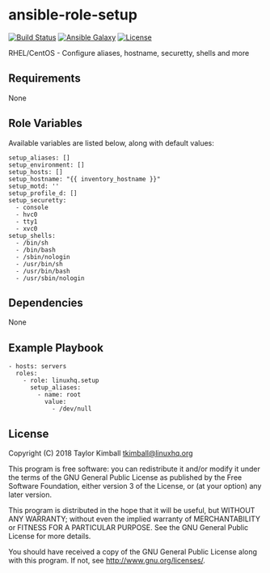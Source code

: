 # ansible-role-setup

[![Build Status](https://travis-ci.org/linuxhq/ansible-role-setup.svg?branch=master)](https://travis-ci.org/linuxhq/ansible-role-setup)
[![Ansible Galaxy](https://img.shields.io/badge/ansible--galaxy-setup-blue.svg?style=flat)](https://galaxy.ansible.com/linuxhq/setup)
[![License](https://img.shields.io/badge/license-GPLv3-brightgreen.svg?style=flat)](COPYING)

RHEL/CentOS - Configure aliases, hostname, securetty, shells and more

## Requirements

None

## Role Variables

Available variables are listed below, along with default values:

    setup_aliases: []
    setup_environment: []
    setup_hosts: []
    setup_hostname: "{{ inventory_hostname }}"
    setup_motd: ''
    setup_profile_d: []
    setup_securetty:
      - console
      - hvc0
      - tty1
      - xvc0
    setup_shells:
      - /bin/sh
      - /bin/bash
      - /sbin/nologin
      - /usr/bin/sh
      - /usr/bin/bash
      - /usr/sbin/nologin

## Dependencies

None

## Example Playbook

    - hosts: servers
      roles:
        - role: linuxhq.setup
          setup_aliases:
            - name: root
              value:
                - /dev/null

## License

Copyright (C) 2018 Taylor Kimball <tkimball@linuxhq.org>

This program is free software: you can redistribute it and/or modify
it under the terms of the GNU General Public License as published by
the Free Software Foundation, either version 3 of the License, or
(at your option) any later version.

This program is distributed in the hope that it will be useful,
but WITHOUT ANY WARRANTY; without even the implied warranty of
MERCHANTABILITY or FITNESS FOR A PARTICULAR PURPOSE. See the
GNU General Public License for more details.

You should have received a copy of the GNU General Public License
along with this program. If not, see <http://www.gnu.org/licenses/>.
